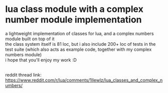 # lua class module with a complex number module implementation
a lightweight implementation of classes for lua, and a complex numbers module built on top of it <br>
the class system itself is 81 loc, but i also include 200+ loc of tests in the test suite (which also acts as example code, together with my complex numbers module) <br>
i hope that you'll enjoy my work :D <br><br>

reddit thread link: https://www.reddit.com/r/lua/comments/1llewlz/lua_classes_and_complex_numbers/
